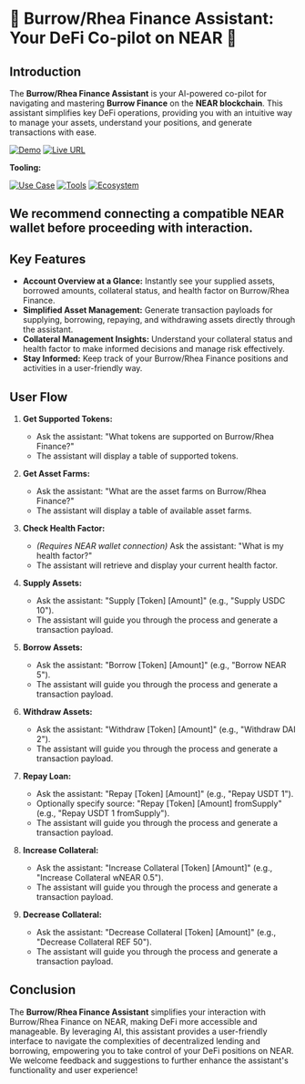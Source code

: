 # 🚀 Burrow/Rhea Finance Assistant: Your DeFi Co-pilot on NEAR 🚀

## Introduction

The **Burrow/Rhea Finance Assistant** is your AI-powered co-pilot for navigating and mastering **Burrow Finance** on the **NEAR blockchain**. This assistant simplifies key DeFi operations, providing you with an intuitive way to manage your assets, understand your positions, and generate transactions with ease.

[![Demo](https://img.shields.io/badge/Demo-Visit%20Demo-brightgreen)](https://youtube.com)
[![Live URL](https://img.shields.io/badge/Live_URL-Bitte_Registry-red)](https://www.bitte.ai/agents/burrow-finance-assistant.vercel.app?prompt=Hey%2C%20what%20can%20you%20do%20for%20me%3F)

**Tooling:**

[![Use Case](https://img.shields.io/badge/Use%20Case-Simplify%20Burrow%20Finance%20Operations-orange)](#)
[![Tools](https://img.shields.io/badge/Tools-Bitte.AI%2C%20Burrow%20Finance%20API-blue)](#)
[![Ecosystem](https://img.shields.io/badge/Ecosystem-NEAR-blue)](#)

## We recommend connecting a compatible NEAR wallet before proceeding with interaction.

## Key Features

-   **Account Overview at a Glance:** Instantly see your supplied assets, borrowed amounts, collateral status, and health factor on Burrow/Rhea Finance.
-   **Simplified Asset Management:** Generate transaction payloads for supplying, borrowing, repaying, and withdrawing assets directly through the assistant.
-   **Collateral Management Insights:** Understand your collateral status and health factor to make informed decisions and manage risk effectively.
-   **Stay Informed:** Keep track of your Burrow/Rhea Finance positions and activities in a user-friendly way.

## User Flow

1.  **Get Supported Tokens:**

    -   Ask the assistant: "What tokens are supported on Burrow/Rhea Finance?"
    -   The assistant will display a table of supported tokens.

2.  **Get Asset Farms:**

    -   Ask the assistant: "What are the asset farms on Burrow/Rhea Finance?"
    -   The assistant will display a table of available asset farms.

3.  **Check Health Factor:**

    -   _(Requires NEAR wallet connection)_ Ask the assistant: "What is my health factor?"
    -   The assistant will retrieve and display your current health factor.

4.  **Supply Assets:**

    -   Ask the assistant: "Supply [Token] [Amount]" (e.g., "Supply USDC 10").
    -   The assistant will guide you through the process and generate a transaction payload.

5.  **Borrow Assets:**

    -   Ask the assistant: "Borrow [Token] [Amount]" (e.g., "Borrow NEAR 5").
    -   The assistant will guide you through the process and generate a transaction payload.

6.  **Withdraw Assets:**

    -   Ask the assistant: "Withdraw [Token] [Amount]" (e.g., "Withdraw DAI 2").
    -   The assistant will guide you through the process and generate a transaction payload.

7.  **Repay Loan:**

    -   Ask the assistant: "Repay [Token] [Amount]" (e.g., "Repay USDT 1").
    -   Optionally specify source: "Repay [Token] [Amount] fromSupply" (e.g., "Repay USDT 1 fromSupply").
    -   The assistant will guide you through the process and generate a transaction payload.

8.  **Increase Collateral:**

    -   Ask the assistant: "Increase Collateral [Token] [Amount]" (e.g., "Increase Collateral wNEAR 0.5").
    -   The assistant will guide you through the process and generate a transaction payload.

9.  **Decrease Collateral:**
    -   Ask the assistant: "Decrease Collateral [Token] [Amount]" (e.g., "Decrease Collateral REF 50").
    -   The assistant will guide you through the process and generate a transaction payload.

## Conclusion

The **Burrow/Rhea Finance Assistant** simplifies your interaction with Burrow/Rhea Finance on NEAR, making DeFi more accessible and manageable. By leveraging AI, this assistant provides a user-friendly interface to navigate the complexities of decentralized lending and borrowing, empowering you to take control of your DeFi positions on NEAR. We welcome feedback and suggestions to further enhance the assistant's functionality and user experience!

